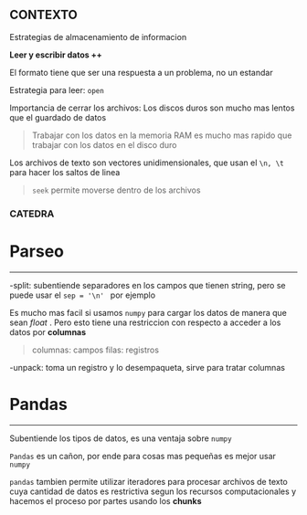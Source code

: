 ## CONTEXTO
Estrategias de almacenamiento de informacion

__Leer y escribir datos ++__

El formato tiene que ser una respuesta a un problema, no un estandar

Estrategia para leer: `open`

Importancia de cerrar los archivos: Los discos duros son mucho mas lentos que el guardado de datos

> Trabajar con los datos en la memoria RAM es mucho mas rapido que trabajar con los datos en el disco duro

Los archivos de texto son vectores unidimensionales, que usan el `\n, \t` para hacer los saltos de linea

> `seek` permite moverse dentro de los archivos

### CATEDRA

# Parseo
---------
-split: subentiende separadores en los campos que tienen string, pero se puede usar el `sep = '\n' ` por ejemplo

Es mucho mas facil si usamos `numpy` para cargar los datos de manera que sean _float_ . Pero esto tiene una restriccion con respecto a acceder a los datos por __columnas__

> columnas: campos
> filas: registros

-unpack: toma un registro y lo desempaqueta, sirve para tratar columnas

# Pandas
---------
Subentiende los tipos de datos, es una ventaja sobre `numpy`

`Pandas` es un cañon, por ende para cosas mas pequeñas es mejor usar `numpy`

`pandas` tambien permite utilizar iteradores para procesar archivos de texto cuya cantidad de datos es restrictiva segun los recursos computacionales y hacemos el proceso por partes usando los __chunks__


